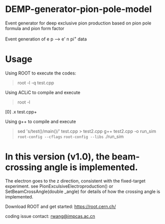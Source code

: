 # DEMP-generator-pion-pole-model
Event generator for deep exclusive pion production based on pion pole formula and pion form factor

Event generation of  e p --> e' n pi$^+$  data

# Usage
Using ROOT to execute the codes:
>root -l -q test.cpp

Using ACLiC to compile and execute
>root -l

[0] .x test.cpp+

Using g++ to compile and execute
>sed 's/test()/main()/' test.cpp > test2.cpp
>g++ test2.cpp -o run_sim `root-config --cflags` `root-config --libs`
>./run_sim


# In this version (v1.0), the beam-crossing angle is implemented.
The electron goes to the z direction, consistent with the fixed-target experiment.
see PionExculsiveElectroproduction() or SetBeamCrossAngle(double _angle)
for details of how the crossing angle is implemented.


Download ROOT and get started: https://root.cern.ch/

coding issue contact: rwang@impcas.ac.cn




